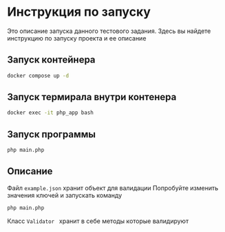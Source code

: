 # Инструкция по запуску

Это описание запуска данного тестового задания. Здесь вы найдете инструкцию по запуску проекта и ее описание

## Запуск контейнера
```bash
docker compose up -d
```

## Запуск термирала внутри контенера
```bash
docker exec -it php_app bash
```
## Запуск программы
```bash
php main.php
```

## Описание
Файл ```ехаmple.json``` хранит объект для валидации 
Попробуйте изменить значения ключей и запускать команду 
```bash
php main.php
```
Класс ```Validator ``` хранит в себе методы которые валидируют
